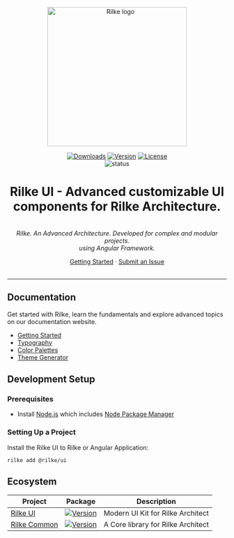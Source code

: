 <p align="center"><a href="https://rilke.ist" target="_blank" rel="noopener noreferrer"><img width="320" src="https://rilke.ist/assets/logo/logo-stroked.png" alt="Rilke logo"></a></p>
<p align="center">
	<a href="https://npmcharts.com/compare/@rilke/ui?minimal=true"><img src="https://img.shields.io/npm/dm/@rilke/ui.svg?sanitize=true" alt="Downloads"></a>
	<a href="https://npmjs.com/package/@rilke/ui"><img src="https://img.shields.io/npm/v/@rilke/ui.svg?sanitize=true" alt="Version"></a>
	<a href="https://npmjs.com/package/@rilke/ui"><img src="https://img.shields.io/npm/l/@rilke/ui.svg?sanitize=true" alt="License"></a>
	<br>
	<img src="https://github.com/kantist/rilke/actions/workflows/publish.yml/badge.svg" alt="status">
</p>
<h1 align="center">Rilke UI - Advanced customizable UI components for Rilke Architecture.</h1>
<p align="center">
	<br>
	<i>Rilke. An Advanced Architecture. Developed for complex and modular projects.
	<br> using Angular Framework.</i>
	<br>
</p>
<p align="center">
	<a href="https://rilke.ist/ui/">Getting Started</a>
	·
	<a href="https://github.com/kantist/rilke/issues">Submit an Issue</a>
	<br>
	<br>
</p>

<hr>

## Documentation

Get started with Rilke, learn the fundamentals and explore advanced topics on our documentation website.

-   [Getting Started][quickstart]
-   [Typography][typography]
-   [Color Palettes][color_palettes]
-   [Theme Generator][theme_generator]

## Development Setup

### Prerequisites

-   Install [Node.js] which includes [Node Package Manager][npm]

### Setting Up a Project

Install the Rilke UI to Rilke or Angular Application:

```
rilke add @rilke/ui
```

## Ecosystem

| Project                                                     | Package                                                                                                                                      | Description                        |
| ----------------------------------------------------------- | -------------------------------------------------------------------------------------------------------------------------------------------- | ---------------------------------- |
| <a href="https://github.com/kantist/rilke">Rilke UI</a>     | <a href="https://npmjs.com/package/@rilke/ui"><img src="https://img.shields.io/npm/v/@rilke/ui.svg?sanitize=true" alt="Version"></a>         | Modern UI Kit for Rilke Architect  |
| <a href="https://github.com/kantist/rilke">Rilke Common</a> | <a href="https://npmjs.com/package/@rilke/common"><img src="https://img.shields.io/npm/v/@rilke/common.svg?sanitize=true" alt="Version"></a> | A Core library for Rilke Architect |

[quickstart]: https://rilke.ist/ui/
[typography]: https://rilke.ist/ui/typography/
[color_palettes]: https://rilke.ist/ui/color-palette/
[theme_generator]: https://rilke.ist/ui/theme-generator/
[node.js]: https://nodejs.org/
[npm]: https://www.npmjs.com/get-npm
